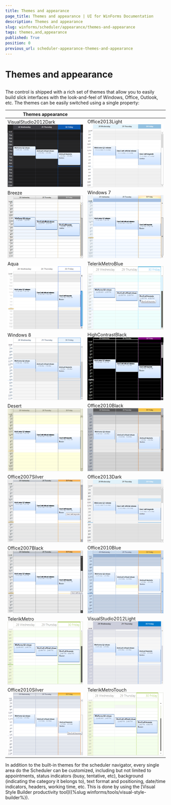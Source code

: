 ```yaml
---
title: Themes and appearance
page_title: Themes and appearance | UI for WinForms Documentation
description: Themes and appearance
slug: winforms/scheduler/appearance/themes-and-appearance
tags: themes,and,appearance
published: True
position: 0
previous_url: scheduler-appearance-themes-and-appearance
---
```


# Themes and appearance



## 

The control is shipped with a rich set of themes that allow you to easily build slick interfaces with the look-and-feel of Windows, Office, Outlook, etc. The themes can be easily switched using a single property:
        
| Themes appearance |  |
| ------ | ------ |
|VisualStudio2012Dark![scheduler-appearance-themes-and-appearance 001](images/scheduler-appearance-themes-and-appearance001.png)|Office2013Light![scheduler-appearance-themes-and-appearance 002](images/scheduler-appearance-themes-and-appearance002.png)|
|Breeze![scheduler-appearance-themes-and-appearance 003](images/scheduler-appearance-themes-and-appearance003.png)|Windows 7![scheduler-appearance-themes-and-appearance 004](images/scheduler-appearance-themes-and-appearance004.png)|
|Aqua![scheduler-appearance-themes-and-appearance 005](images/scheduler-appearance-themes-and-appearance005.png)|TelerikMetroBlue![scheduler-appearance-themes-and-appearance 006](images/scheduler-appearance-themes-and-appearance006.png)|
|Windows 8![scheduler-appearance-themes-and-appearance 007](images/scheduler-appearance-themes-and-appearance007.png)|HighContrastBlack![scheduler-appearance-themes-and-appearance 008](images/scheduler-appearance-themes-and-appearance008.png)|
|Desert![scheduler-appearance-themes-and-appearance 009](images/scheduler-appearance-themes-and-appearance009.png)|Office2010Black![scheduler-appearance-themes-and-appearance 010](images/scheduler-appearance-themes-and-appearance010.png)|
|Office2007Silver![scheduler-appearance-themes-and-appearance 011](images/scheduler-appearance-themes-and-appearance011.png)|Office2013Dark![scheduler-appearance-themes-and-appearance 012](images/scheduler-appearance-themes-and-appearance012.png)|
|Office2007Black![scheduler-appearance-themes-and-appearance 013](images/scheduler-appearance-themes-and-appearance013.png)|Office2010Blue![scheduler-appearance-themes-and-appearance 014](images/scheduler-appearance-themes-and-appearance014.png)|
|TelerikMetro![scheduler-appearance-themes-and-appearance 015](images/scheduler-appearance-themes-and-appearance015.png)|VisualStudio2012Light![scheduler-appearance-themes-and-appearance 016](images/scheduler-appearance-themes-and-appearance016.png)|
|Office2010Silver![scheduler-appearance-themes-and-appearance 017](images/scheduler-appearance-themes-and-appearance017.png)|TelerikMetroTouch![scheduler-appearance-themes-and-appearance 018](images/scheduler-appearance-themes-and-appearance018.png)|

In addition to the built-in themes for the scheduler navigator, every single area do the Scheduler can be customized, including but not limited to appointments, status indicators (busy, tentative, etc), background (indicating the category it belongs to), text format and positioning, date/time indicators, headers, working time, etc. This is done by using the [Visual Style Builder productivity tool]({%slug winforms/tools/visual-style-builder%}).
        
